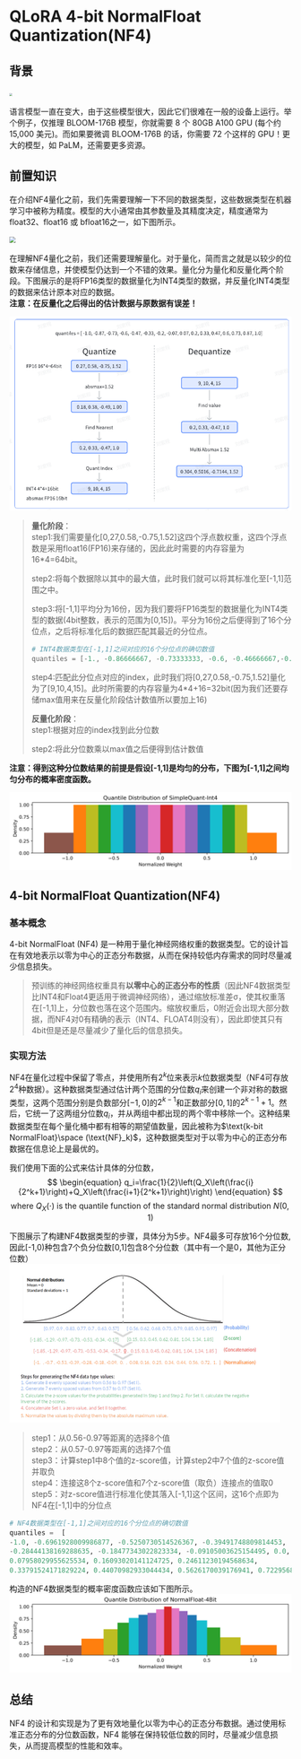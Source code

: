 # QLoRA **4-bit NormalFloat Quantization(NF4)**

## 背景
<img src="https://huggingface.co/blog/assets/96_hf_bitsandbytes_integration/LLM3.png" style="zoom:30%;">

语言模型一直在变大，由于这些模型很大，因此它们很难在一般的设备上运行。举个例子，仅推理 BLOOM-176B 模型，你就需要 8 个 80GB A100 GPU (每个约 15,000 美元)。而如果要微调 BLOOM-176B 的话，你需要 72 个这样的 GPU！更大的模型，如 PaLM，还需要更多资源。

## 前置知识
在介绍NF4量化之前，我们先需要理解一下不同的数据类型，这些数据类型在机器学习中被称为精度。模型的大小通常由其参数量及其精度决定，精度通常为 float32、float16 或 bfloat16之一，如下图所示。

<img src="https://huggingface.co/blog/assets/96_hf_bitsandbytes_integration/tf32-Mantissa-chart-hi-res-FINAL.png" style="zoom:70%;">

在理解NF4量化之前，我们还需要理解量化。对于量化，简而言之就是以较少的位数来存储信息，并使模型仍达到一个不错的效果。量化分为量化和反量化两个阶段。下图展示的是将FP16类型的数据量化为INT4类型的数据，并反量化INT4类型的数据来估计原本对应的数据。  
**注意：在反量化之后得出的估计数据与原数据有误差！**

<img src="https://github.com/zaizaiddg/CIML/blob/cc874714181745625442cb4490d44349a59daec5/%E5%9B%BE%E7%89%87/%E9%87%8F%E5%8C%96.png?raw=true" style="zoom:70%;">  

>**量化阶段**：  
>step1:我们需要量化[0,27,0.58,-0.75,1.52]这四个浮点数权重，这四个浮点数是采用float16(FP16)来存储的，因此此时需要的内存容量为16*4=64bit。  
>
>step2:将每个数据除以其中的最大值，此时我们就可以将其标准化至[-1,1]范围之中。  
>
>step3:将[-1,1]平均分为16份，因为我们要将FP16类型的数据量化为INT4类型的数据(4bit整数，表示的范围为[0,15])。平分为16份之后便得到了16个分位点，之后将标准化后的数据匹配其最近的分位点。
>```python
># INT4数据类型在[-1,1]之间对应的16个分位点的确切数值
>quantiles = [-1., -0.86666667, -0.73333333, -0.6, -0.46666667,-0.33333333, -0.2, -0.06666667, 0.06666667, 0.2,0.33333333, 0.46666667, 0.6, 0.73333333, 0.86666667, 1.]
>```  
>
>step4:匹配此分位点对应的index，此时我们将[0,27,0.58,-0.75,1.52]量化为了[9,10,4,15]。此时所需要的内存容量为4*4+16=32bit(因为我们还要存储max值用来在反量化阶段估计数值所以要加上16)  
>
>**反量化阶段**：  
>step1:根据对应的index找到此分位数  
>
>step2:将此分位数乘以max值之后便得到估计数值

**注意：得到这种分位数结果的前提是假设[-1,1]是均匀的分布，下图为[-1,1]之间均匀分布的概率密度函数。**  

<img src="https://github.com/zaizaiddg/CIML/blob/master/%E5%9B%BE%E7%89%87/simplequant-int4.png?raw=true" style="zoom:70%;">

## 4-bit NormalFloat Quantization(NF4)

### 基本概念  
4-bit NormalFloat (NF4) 是一种用于量化神经网络权重的数据类型。它的设计旨在有效地表示以零为中心的正态分布数据，从而在保持较低内存需求的同时尽量减少信息损失。
>预训练的神经网络权重具有**以零中心的正态分布的性质**（因此NF4数据类型比INT4和Float4更适用于微调神经网络），通过缩放标准差σ，使其权重落在[-1,1]上，分位数也落在这个范围内。缩放权重后，0附近会出现大部分数据，而NF4对0有精确的表示（INT4、FLOAT4则没有），因此即使其只有4bit但是还是尽量减少了量化后的信息损失。

### 实现方法
NF4在量化过程中保留了零点，并使用所有$2^k$位来表示$k$位数据类型（NF4可存放$2^4$种数据）。这种数据类型通过估计两个范围的分位数$q_i$来创建一个非对称的数据类型，这两个范围分别是负数部分$[-1,0]$的$2^{k-1}$和正数部分$[0,1]$的$2^{k-1}+1$。然后，它统一了这两组分位数$q_i$，并从两组中都出现的两个零中移除一个。这种结果数据类型在每个量化桶中都有相等的期望值数量，因此被称为$\text{k-bit NormalFloat}\space (\text{NF}_k)$，这种数据类型对于以零为中心的正态分布数据在信息论上是最优的。

我们使用下面的公式来估计具体的分位数，
$$
\begin{equation}
q_i=\frac{1}{2}\left(Q_X\left(\frac{i}{2^k+1}\right)+Q_X\left(\frac{i+1}{2^k+1}\right)\right)
\end{equation}
$$
$$
\text { where } Q_X(\cdot) \text { is the quantile function of the standard normal distribution } N(0,1)
$$

下图展示了构建NF4数据类型的步骤，具体分为5步。NF4最多可存放16个分位数,因此[-1,0)种包含7个负分位数[0,1]包含8个分位数（其中有一个是0，其他为正分位数）  
<img src="https://github.com/zaizaiddg/CIML/blob/master/%E5%9B%BE%E7%89%87/nf4.png?raw=true" style="zoom:50%;">

>step1：从0.56-0.97等距离的选择8个值  
>step2：从0.57-0.97等距离的选择7个值  
>step3：计算step1中8个值的z-score值，计算step2中7个值的z-score值并取负  
>step4：连接这8个z-score值和7个z-score值（取负）连接点的值取0  
>step5：对z-score值进行标准化使其落入[-1,1]这个区间，这16个点即为NF4在[-1,1]中的分位点
```python
# NF4数据类型在[-1,1]之间对应的16个分位点的确切数值
quantiles =  [
-1.0, -0.6961928009986877, -0.5250730514526367, -0.39491748809814453,
-0.28444138169288635, -0.18477343022823334, -0.09105003625154495, 0.0,
0.07958029955625534, 0.16093020141124725, 0.24611230194568634,
0.33791524171829224, 0.44070982933044434, 0.5626170039176941, 0.7229568362236023, 1.0]
```

构造的NF4数据类型的概率密度函数应该如下图所示。
<img src="https://github.com/zaizaiddg/CIML/blob/master/%E5%9B%BE%E7%89%87/nf4_2.png?raw=true" style="zoom:70%;">

## 总结
NF4 的设计和实现是为了更有效地量化以零为中心的正态分布数据。通过使用标准正态分布的分位数函数，NF4 能够在保持较低位数的同时，尽量减少信息损失，从而提高模型的性能和效率。
